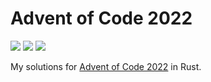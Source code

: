 # Advent of Code 2022
![](https://img.shields.io/badge/day%20📅-25-blue)
![](https://img.shields.io/badge/stars%20⭐-33-yellow)
![](https://img.shields.io/badge/days%20completed-16-red)

My solutions for [Advent of Code 2022](https://adventofcode.com/) in Rust. 
